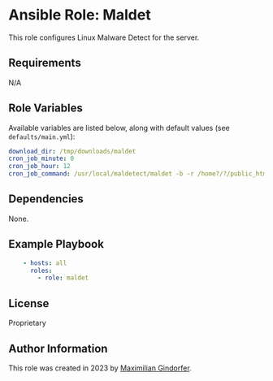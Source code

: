 # Ansible Role: Maldet

This role configures Linux Malware Detect for the server.

## Requirements

N/A

## Role Variables

Available variables are listed below, along with default values (see `defaults/main.yml`):

```yaml
download_dir: /tmp/downloads/maldet
cron_job_minute: 0
cron_job_hour: 12
cron_job_command: /usr/local/maldetect/maldet -b -r /home?/?/public_html/,/var/www/html/,/usr/local/apache/htdocs/ 1 >> /dev/null 2>&1

```

## Dependencies

None.

## Example Playbook

```yaml
    - hosts: all
      roles:
        - role: maldet
```

## License

Proprietary

## Author Information

This role was created in 2023 by [Maximilian Gindorfer](https://fmj.dev).
